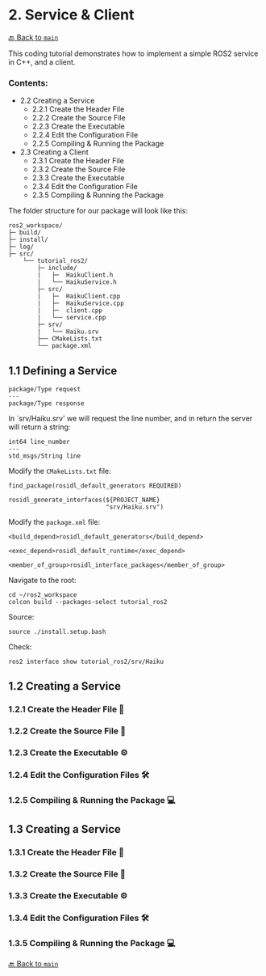 # 2. Service & Client

[🔙 Back to `main`](https://github.com/Woolfrey/tutorial_ros2/blob/main/README.md#ros2-c-tutorials)

This coding tutorial demonstrates how to implement a simple ROS2 service in C++, and a client.

### Contents:

- 2.2 Creating a Service
  - 2.2.1 Create the Header File
  - 2.2.2 Create the Source File
  - 2.2.3 Create the Executable
  - 2.2.4 Edit the Configuration File
  - 2.2.5 Compiling & Running the Package
- 2.3 Creating a Client
  - 2.3.1 Create the Header File
  - 2.3.2 Create the Source File
  - 2.3.3 Create the Executable
  - 2.3.4 Edit the Configuration File
  - 2.3.5 Compiling & Running the Package
 
The folder structure for our package will look like this:
```
ros2_workspace/
├─ build/
├─ install/
├─ log/
├─ src/
    └── tutorial_ros2/
        ├─ include/
        |   ├─  HaikuClient.h
        |   └── HaikuService.h
        ├─ src/
        |   ├─  HaikuClient.cpp
        |   ├─  HaikuService.cpp
        |   ├─  client.cpp
        |   └── service.cpp
        ├─ srv/
        |   └── Haiku.srv
        ├── CMakeLists.txt
        └── package.xml
```

## 1.1 Defining a Service

```
package/Type request
---
package/Type response
```

In `srv/Haiku.srv' we will request the line number, and in return the server will return a string:
```
int64 line_number
---
std_msgs/String line
```

Modify the `CMakeLists.txt` file:
```
find_package(rosidl_default_generators REQUIRED)

rosidl_generate_interfaces(${PROJECT_NAME}
                           "srv/Haiku.srv")
```

Modify the `package.xml` file:
```
<build_depend>rosidl_default_generators</build_depend>

<exec_depend>rosidl_default_runtime</exec_depend>

<member_of_group>rosidl_interface_packages</member_of_group>
```

Navigate to the root:
```
cd ~/ros2_workspace
colcon build --packages-select tutorial_ros2
```
Source:
```
source ./install.setup.bash
```
Check:
```
ros2 interface show tutorial_ros2/srv/Haiku
```
## 1.2 Creating a Service

### 1.2.1 Create the Header File :page_facing_up:

### 1.2.2 Create the Source File :page_facing_up:

### 1.2.3 Create the Executable :gear:

### 1.2.4 Edit the Configuration Files :hammer_and_wrench:

### 1.2.5 Compiling & Running the Package :computer:

## 1.3 Creating a Service

### 1.3.1 Create the Header File :page_facing_up:

### 1.3.2 Create the Source File :page_facing_up:

### 1.3.3 Create the Executable :gear:

### 1.3.4 Edit the Configuration Files :hammer_and_wrench:

### 1.3.5 Compiling & Running the Package :computer:

[🔙 Back to `main`](https://github.com/Woolfrey/tutorial_ros2/blob/main/README.md#ros2-c-tutorials)
